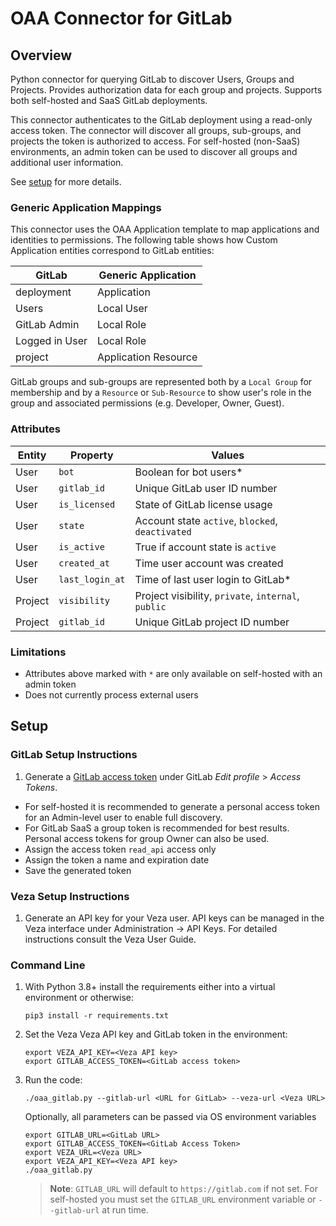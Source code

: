 # OAA Connector for GitLab

## Overview

Python connector for querying GitLab to discover Users, Groups and Projects. Provides authorization data for each group and projects. Supports both self-hosted and SaaS GitLab deployments.

This connector authenticates to the GitLab deployment using a read-only access token. The connector will discover all groups, sub-groups, and projects the token is authorized to access. For self-hosted (non-SaaS)  environments, an admin token can be used to discover all groups and additional user information.

See [setup](#setup) for more details.


### Generic Application Mappings

This connector uses the OAA Application template to map applications and identities to permissions. The following table shows how Custom Application entities correspond to GitLab entities:

| GitLab         | Generic Application  |
| -------------- | -------------------- |
| deployment     | Application          |
| Users          | Local User           |
| GitLab Admin   | Local Role           |
| Logged in User | Local Role           |
| project        | Application Resource |

GitLab groups and sub-groups are represented both by a `Local Group` for membership and by a `Resource` or `Sub-Resource` to show
user's role in the group and associated permissions (e.g. Developer, Owner, Guest).

### Attributes
| Entity  | Property        | Values                                                                |
| ------- | --------------- | --------------------------------------------------------------------- |
| User    | `bot`           | Boolean for bot users\*                                                 |
| User    | `gitlab_id`     | Unique GitLab user ID number                                          |
| User    | `is_licensed`   | State of GitLab license usage                                         |
| User    | `state`         | Account state `active`, `blocked`, `deactivated`                      |
| User    | `is_active`     | True if account state is `active`                                     |
| User    | `created_at`    | Time user account was created                                         |
| User    | `last_login_at` | Time of last user login to GitLab\* |
| Project | `visibility`    | Project visibility, `private`, `internal`, `public`                   |
| Project | `gitlab_id`     | Unique GitLab project ID number                                       |


### Limitations
* Attributes above marked with `*` are only available on self-hosted with an admin token
* Does not currently process external users

## Setup
### GitLab Setup Instructions
1. Generate a [GitLab access token](https://docs.gitlab.com/ee/security/token_overview.html) under GitLab *Edit profile* > *Access Tokens*.
  * For self-hosted it is recommended to generate a personal access token for an Admin-level user to enable full discovery.
  * For GitLab SaaS a group token is recommended for best results. Personal access tokens for group Owner can also be used.
* Assign the access token `read_api` access only
* Assign the token a name and expiration date
* Save the generated token

### Veza Setup Instructions
1. Generate an API key for your Veza user. API keys can be managed in the Veza interface under Administration -> API Keys. For detailed instructions consult the Veza User Guide.

### Command Line
1. With Python 3.8+ install the requirements either into a virtual environment or otherwise:
    ```shell
    pip3 install -r requirements.txt
    ```

2. Set the Veza Veza API key and GitLab token in the environment:

    ```shell
    export VEZA_API_KEY=<Veza API key>
    export GITLAB_ACCESS_TOKEN=<GitLab access token>
    ```

3. Run the code:

    ```shell
    ./oaa_gitlab.py --gitlab-url <URL for GitLab> --veza-url <Veza URL>
    ```

    Optionally, all parameters can be passed via OS environment variables

    ```shell
    export GITLAB_URL=<GitLab URL>
    export GITLAB_ACCESS_TOKEN=<GitLab Access Token>
    export VEZA_URL=<Veza URL>
    export VEZA_API_KEY=<Veza API key>
    ./oaa_gitlab.py
    ```

   >__Note__: `GITLAB_URL` will default to `https://gitlab.com` if not set. For self-hosted you must set the `GITLAB_URL` environment variable or `--gitlab-url` at run time.
